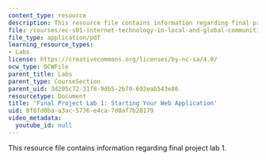 ```yaml
---
content_type: resource
description: This resource file contains information regarding final project lab 1.
file: /courses/ec-s01-internet-technology-in-local-and-global-communities-spring-2005-summer-2005/8f6fd0baa3ac5736e4ca7d0af7b28179_MITEC_S01S05_sb01solb01.pdf
file_type: application/pdf
learning_resource_types:
- Labs
license: https://creativecommons.org/licenses/by-nc-sa/4.0/
ocw_type: OCWFile
parent_title: Labs
parent_type: CourseSection
parent_uid: 3d205c72-31f8-9db5-2b70-692eab543e86
resourcetype: Document
title: 'Final Project Lab 1: Starting Your Web Application'
uid: 8f6fd0ba-a3ac-5736-e4ca-7d0af7b28179
video_metadata:
  youtube_id: null
---
```

This resource file contains information regarding final project lab 1.